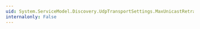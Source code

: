 ```yaml
---
uid: System.ServiceModel.Discovery.UdpTransportSettings.MaxUnicastRetransmitCount
internalonly: False
---
```

